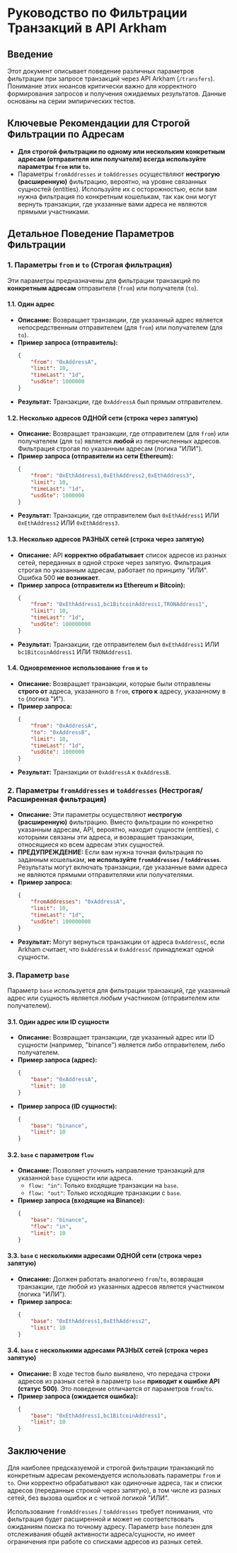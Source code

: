 <!-- @marker README.md -->
# Руководство по Фильтрации Транзакций в API Arkham

## Введение

Этот документ описывает поведение различных параметров фильтрации при запросе транзакций через API Arkham (`/transfers`). Понимание этих нюансов критически важно для корректного формирования запросов и получения ожидаемых результатов. Данные основаны на серии эмпирических тестов.

## Ключевые Рекомендации для Строгой Фильтрации по Адресам

*   **Для строгой фильтрации по одному или нескольким конкретным адресам (отправителя или получателя) всегда используйте параметры `from` или `to`.**
*   Параметры `fromAddresses` и `toAddresses` осуществляют **нестрогую (расширенную)** фильтрацию, вероятно, на уровне связанных сущностей (entities). Используйте их с осторожностью, если вам нужна фильтрация по конкретным кошелькам, так как они могут вернуть транзакции, где указанные вами адреса не являются прямыми участниками.

## Детальное Поведение Параметров Фильтрации

### 1. Параметры `from` и `to` (Строгая фильтрация)

Эти параметры предназначены для фильтрации транзакций по **конкретным адресам** отправителя (`from`) или получателя (`to`).

#### 1.1. Один адрес

*   **Описание:** Возвращает транзакции, где указанный адрес является непосредственным отправителем (для `from`) или получателем (для `to`).
*   **Пример запроса (отправитель):**
    ```json
    {
        "from": "0xAddressA",
        "limit": 10,
        "timeLast": "1d",
        "usdGte": 1000000
    }
    ```
*   **Результат:** Транзакции, где `0xAddressA` был прямым отправителем.

#### 1.2. Несколько адресов ОДНОЙ сети (строка через запятую)

*   **Описание:** Возвращает транзакции, где отправителем (для `from`) или получателем (для `to`) является **любой** из перечисленных адресов. Фильтрация строгая по указанным адресам (логика "ИЛИ").
*   **Пример запроса (отправители из сети Ethereum):**
    ```json
    {
        "from": "0xEthAddress1,0xEthAddress2,0xEthAddress3",
        "limit": 10,
        "timeLast": "1d",
        "usdGte": 1000000
    }
    ```
*   **Результат:** Транзакции, где отправителем был `0xEthAddress1` ИЛИ `0xEthAddress2` ИЛИ `0xEthAddress3`.

#### 1.3. Несколько адресов РАЗНЫХ сетей (строка через запятую)

*   **Описание:** API **корректно обрабатывает** список адресов из разных сетей, переданных в одной строке через запятую. Фильтрация строгая по указанным адресам, работает по принципу "ИЛИ". Ошибка 500 **не возникает**.
*   **Пример запроса (отправители из Ethereum и Bitcoin):**
    ```json
    {
        "from": "0xEthAddress1,bc1BitcoinAddress1,TRONAddress1",
        "limit": 10,
        "timeLast": "1d",
        "usdGte": 100000000
    }
    ```
*   **Результат:** Транзакции, где отправителем был `0xEthAddress1` ИЛИ `bc1BitcoinAddress1` ИЛИ `TRONAddress1`.

#### 1.4. Одновременное использование `from` и `to`

*   **Описание:** Возвращает транзакции, которые были отправлены **строго от** адреса, указанного в `from`, **строго к** адресу, указанному в `to` (логика "И").
*   **Пример запроса:**
    ```json
    {
        "from": "0xAddressA",
        "to": "0xAddressB",
        "limit": 10,
        "timeLast": "1d",
        "usdGte": 1000000
    }
    ```
*   **Результат:** Транзакции от `0xAddressA` к `0xAddressB`.

### 2. Параметры `fromAddresses` и `toAddresses` (Нестрогая/Расширенная фильтрация)

*   **Описание:** Эти параметры осуществляют **нестрогую (расширенную)** фильтрацию. Вместо фильтрации по конкретно указанным адресам, API, вероятно, находит сущности (entities), с которыми связаны эти адреса, и возвращает транзакции, относящиеся ко всем адресам этих сущностей.
*   **ПРЕДУПРЕЖДЕНИЕ:** Если вам нужна точная фильтрация по заданным кошелькам, **не используйте `fromAddresses` / `toAddresses`**. Результаты могут включать транзакции, где указанные вами адреса не являются прямыми отправителями или получателями.
*   **Пример запроса:**
    ```json
    {
        "fromAddresses": "0xAddressA", 
        "limit": 10,
        "timeLast": "1d",
        "usdGte": 100000000
    }
    ```
*   **Результат:** Могут вернуться транзакции от адреса `0xAddressC`, если Arkham считает, что `0xAddressA` и `0xAddressC` принадлежат одной сущности.

### 3. Параметр `base`

Параметр `base` используется для фильтрации транзакций, где указанный адрес или сущность является *любым* участником (отправителем или получателем).

#### 3.1. Один адрес или ID сущности

*   **Описание:** Возвращает транзакции, где указанный адрес или ID сущности (например, "binance") является либо отправителем, либо получателем.
*   **Пример запроса (адрес):**
    ```json
    {
        "base": "0xAddressA",
        "limit": 10
    }
    ```
*   **Пример запроса (ID сущности):**
    ```json
    {
        "base": "binance",
        "limit": 10
    }
    ```

#### 3.2. `base` с параметром `flow`

*   **Описание:** Позволяет уточнить направление транзакций для указанной `base` сущности или адреса.
    *   `flow: "in"`: Только входящие транзакции на `base`.
    *   `flow: "out"`: Только исходящие транзакции с `base`.
*   **Пример запроса (входящие на Binance):**
    ```json
    {
        "base": "binance",
        "flow": "in",
        "limit": 10
    }
    ```

#### 3.3. `base` с несколькими адресами ОДНОЙ сети (строка через запятую)

*   **Описание:** Должен работать аналогично `from`/`to`, возвращая транзакции, где любой из указанных адресов является участником (логика "ИЛИ").
*   **Пример запроса:**
    ```json
    {
        "base": "0xEthAddress1,0xEthAddress2",
        "limit": 10
    }
    ```

#### 3.4. `base` с несколькими адресами РАЗНЫХ сетей (строка через запятую)

*   **Описание:** В ходе тестов было выявлено, что передача строки адресов из разных сетей в параметр `base` **приводит к ошибке API (статус 500)**. Это поведение отличается от параметров `from`/`to`.
*   **Пример запроса (ожидается ошибка):**
    ```json
    {
        "base": "0xEthAddress1,bc1BitcoinAddress1",
        "limit": 10
    }
    ```

## Заключение

Для наиболее предсказуемой и строгой фильтрации транзакций по конкретным адресам рекомендуется использовать параметры `from` и `to`. Они корректно обрабатывают как одиночные адреса, так и списки адресов (переданные строкой через запятую), в том числе из разных сетей, без вызова ошибок и с четкой логикой "ИЛИ".

Использование `fromAddresses` / `toAddresses` требует понимания, что фильтрация будет расширенной и может не соответствовать ожиданиям поиска по точному адресу. Параметр `base` полезен для отслеживания общей активности адреса/сущности, но имеет ограничения при работе со списками адресов из разных сетей. 